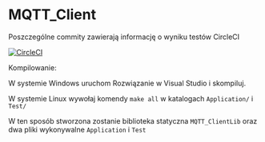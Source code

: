 # MQTT_Client

Poszczególne commity zawierają informację o wyniku testów CircleCI

[![CircleCI](https://circleci.com/gh/stratixx/MQTT_Client.svg?style=svg)](https://circleci.com/gh/stratixx/MQTT_Client)


Kompilowanie:

W systemie Windows uruchom Rozwiązanie w Visual Studio i skompiluj.

W systemie Linux wywołaj komendy `make all` w katalogach `Application/` i `Test/`

W ten sposób stworzona zostanie biblioteka statyczna `MQTT_ClientLib` oraz dwa pliki wykonywalne `Application` i `Test`
